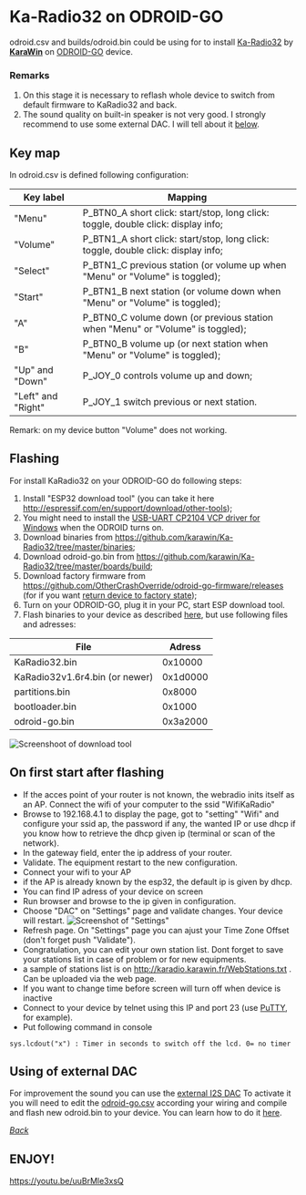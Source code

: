 # Ka-Radio32 on ODROID-GO

odroid.csv and builds/odroid.bin could be using for to install [Ka-Radio32](https://github.com/karawin/Ka-Radio32) by [**KaraWin**](https://github.com/karawin) on [ODROID-GO](https://www.hardkernel.com/shop/odroid-go/) device.

### Remarks
1. On this stage it is necessary to reflash whole device to switch from default firmware to KaRadio32 and back.
2. The sound quality on built-in speaker is not very good. I strongly recommend to use some external DAC. I will tell about it [below](https://github.com/pepelnyy/KaRadio32-on-ODROID-GO/blob/master/README.md#using-of-external-dac).

## Key map

In odroid.csv is defined following configuration:

Key label    | Mapping
-------------|----------------------------------------------------------------------------------
"Menu"       | P_BTN0_A short click: start/stop, long click: toggle, double click: display info;
"Volume"     | P_BTN1_A short click: start/stop, long click: toggle, double click: display info;
"Select"     | P_BTN1_C previous station (or volume up when "Menu" or "Volume" is toggled);
"Start"      | P_BTN1_B next station (or volume down when "Menu" or "Volume" is toggled);
"A"          | P_BTN0_C volume down (or previous station when "Menu" or "Volume" is toggled);
"B"          | P_BTN0_B volume up (or next station when "Menu" or "Volume" is toggled);
"Up" and "Down" | P_JOY_0 controls volume up and down;
"Left" and "Right" | P_JOY_1 switch previous or next station.

Remark: on my device button "Volume" does not working.

## Flashing

For install KaRadio32 on your ODROID-GO do following steps:
1. Install "ESP32 download tool" (you can take it here <http://espressif.com/en/support/download/other-tools>);
2. You might need to install the [USB-UART CP2104 VCP driver for Windows](https://www.silabs.com/products/development-tools/software/usb-to-uart-bridge-vcp-drivers) when the ODROID turns on.
3. Download binaries from <https://github.com/karawin/Ka-Radio32/tree/master/binaries>;
4. Download odroid-go.bin from <https://github.com/karawin/Ka-Radio32/tree/master/boards/build>;
5. Download factory firmware from <https://github.com/OtherCrashOverride/odroid-go-firmware/releases> (for if you want [return device to factory state](https://wiki.odroid.com/odroid_go/firmware_update));
6. Turn on your ODROID-GO, plug it in your PC, start ESP download tool.
7. Flash binaries to your device as described [here](https://wiki.odroid.com/odroid_go/firmware_update), but use following files and adresses:

File                           | Adress
-------------------------------|---------
KaRadio32.bin                  | 0x10000
KaRadio32v1.6r4.bin (or newer) | 0x1d0000
partitions.bin                 | 0x8000
bootloader.bin                 | 0x1000
odroid-go.bin                  | 0x3a2000

![Screenshoot of download tool](https://github.com/pepelnyy/KaRadio32-on-ODROID-GO/raw/master/Images/Screenshot%20of%20ESP32%20DOWNLOAD%20TOOL.png)

## On first start after flashing

- If the acces point of your router is not known, the webradio inits itself as an AP. Connect the wifi of your computer to the ssid "WifiKaRadio"  
- Browse to 192.168.4.1 to display the page, got to "setting" "Wifi" and configure your ssid ap, the password if any, the wanted IP or use dhcp if you know how to retrieve the dhcp given ip (terminal or scan of the network).
- In the gateway field, enter the ip address of your router.
- Validate. The equipment restart to the new configuration.
- Connect your wifi to your AP
- if the AP is already known by the esp32, the default ip is given by dhcp.
- You can find IP adress of your device on screen
- Run browser and browse to the ip given in configuration.
- Choose "DAC" on "Settings" page and validate changes. Your device will restart.
![Screenshot of "Settings"](https://github.com/pepelnyy/KaRadio32-on-ODROID-GO/raw/master/Images/WebPage.png)
- Refresh page. On "Settings" page you can ajust your Time Zone Offset (don't forget push "Validate").
- Congratulation, you can edit your own station list. Dont forget to save your stations list in case of problem or for new equipments.
- a sample of stations list is on http://karadio.karawin.fr/WebStations.txt . Can be uploaded via the web page.
- If you want to change time before screen will turn off when device is inactive
- Connect to your device by telnet using this IP and port 23 (use [PuTTY](https://www.chiark.greenend.org.uk/~sgtatham/putty/latest.html), for example).
- Put following command in console

```
sys.lcdout("x")	: Timer in seconds to switch off the lcd. 0= no timer
```

## Using of external DAC

For improvement the sound you can use the [external I2S DAC](https://forum.odroid.com/viewtopic.php?f=158&t=31853#p231211)
To activate it you will need to edit the [odroid-go.csv](https://github.com/karawin/Ka-Radio32/tree/master/boards) according your wiring and compile and flash new odroid.bin to your device. You can learn how to do it [here](https://github.com/karawin/Ka-Radio32/blob/master/HardwareConfig.md#hardware-configuration-partition).

[_Back_](https://github.com/pepelnyy/KaRadio32-on-ODROID-GO/blob/master/README.md#remarks)

## ENJOY!

https://youtu.be/uuBrMle3xsQ
